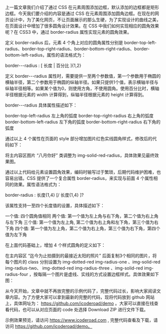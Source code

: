 上一篇文章我们介绍了通过 CSS 在元素周围添加边框，默认添加的边框都是矩形边框。今天我们要介绍的内容是通过 CSS 在元素周围添加圆角边框。在现在的网页设计中，为了美化网页，不让页面展示的那么生硬，为了实现设计的曲线之美，在页面设计中增加了很多圆角设计效果。在 CSS 中我们如何实现相应的圆角效果呢？在 CSS3 中，通过  border-radius 属性实现元素的圆角效果。

定义 border-radius 后，元素 4 个角上对应的圆角属性分别是 border-top-left-radius、border-top-right-radius、border-bottom-right-radius、border-bottom-left-radius，属性的语法格式为：

border-*-*-radius : [ 长度 | 百分比 ]{1,2}


定义 border-*-*-radius 属性时，需要提供一至两个参数值，第一个参数用于椭圆的横轴半径，第二个参数用于椭圆的纵轴半径。如果只提供1个值，表示横轴半径与纵轴半径相等。如果某个值为0，则使用方角，不使用圆角。使用百分比时，横轴半径根据元素的 width 计算得到，纵轴半径根据元素的 height 计算得到。

border-*-*-radius 具体属性描述如下：


border-top-left-radius      左上角的弧度
border-top-right-radius     右上角的弧度
border-bottom-left-radius   左下角的弧度
border-bottom-right-radius  右下角的弧度

通过以上 4 个属性在页面的 style 部分增加图片红色实线圆角样式，修改后的代码如下：


<style type="text/css">

    .img-solid-red-radius{
          border: solid 3px red;
          border-top-left-radius : 15px;
          border-top-right-radius: 10px;
          border-bottom-right-radius: 21px;
          border-bottom-left-radius: 7px;
    }

</style>

将主内容区图片 “八月你好” 类调整为 img-solid-red-radius，具体效果见最终效果图。


通过以上代码给元素设置圆角效果，编码时输写过于繁琐，后期代码维护困难，也容易出错。CSS 提供了一个复合属性 border-radius，来实现与前面 4 个属性相同的效果。属性语法格式为：

border-radius : 长度{1,4} [/ 长度{1,4} ]?

该属性支持一至四个长度值的设置，具体描述如下：

一个值:  四个圆角值相同
两个值:  第一个值为左上角与右下角，第二个值为右上角与左下角
三个值:  第一个值为左上角, 第二个值为右上角和左下角，第三个值为右下角
四个值:  第一个值为左上角，第二个值为右上角，第三个值为右下角，第四个值为左下角


在上面代码基础上，增加 4 个样式圆角的定义如下：

<style type="text/css">

    .img-radius-one{
        border-radius: 10px;
    }

    .img-radius-two{
        border-radius: 10px 20px;
    }

     .img-radius-three{
        border-radius: 10px 20px 15px;
    }

     .img-radius-four{
        border-radius: 10px 20px 15px 8px;
    }

    .img-solid-red-radius{
          border: solid 3px red;
          border-top-left-radius : 15px;
          border-top-right-radius: 10px;
          border-bottom-right-radius: 21px;
          border-bottom-left-radius: 7px;
    }

    .img-solid-red {
        border: solid 3px red;
    }

</style>

在主内容区 “迄今为止拍摄到的最接近太阳的照片” 后面复制3个相同的图片，将每个图片的 class 分别设置为 img-dotted-red img-radius-one 、img-solid-red img-radius-two、 img-dotted-red img-radius-three 、img-solid-red img-radius-four ，按每隔一个图片是虚线、实线的方式设置边框样式。具体效果如下图：


从今天开始，文章中就不再放完整的示例代码了，完整代码过长，影响大家阅读文章内容。为了方便大家可以拿到最新的完整的代码，现将代码放到 github 网站上，具体网址为： https://github.com/icoderoad/demo 。大家可以直接在线查看代码，也可以从对应页面的 code 处选择 Download ZIP 进行文件下载。

示例效果预览，请访问 https://www.icoderoad.com , 完整代码查看及下载，请访问  https://github.com/icoderoad/demo。






